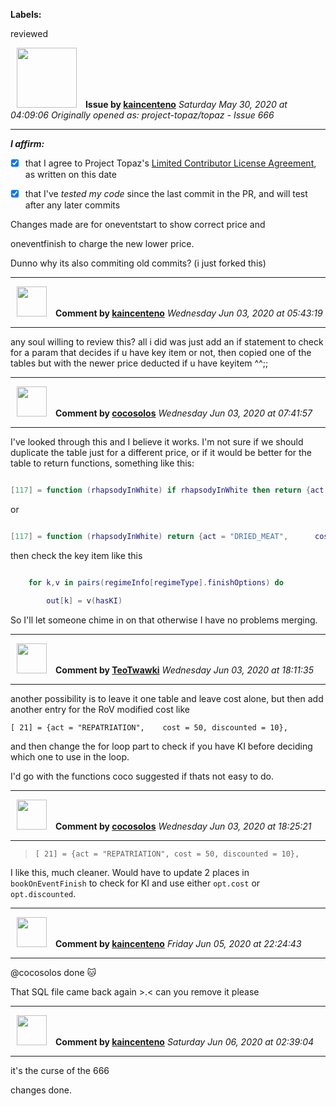 **Labels:**

reviewed



<a href="https://github.com/kaincenteno"><img src="https://avatars3.githubusercontent.com/u/26943220?v=4" width="96" height="96" hspace="10"></img></a> **Issue by [kaincenteno](https://github.com/kaincenteno)**
_Saturday May 30, 2020 at 04:09:06_
_Originally opened as: project-topaz/topaz - Issue 666_

----

<!-- place 'x' mark between square [] brackets to affirm: -->
**_I affirm:_**
- [x] that I agree to Project Topaz's [Limited Contributor License Agreement](http://project-topaz.com/blob/release/CONTRIBUTOR_AGREEMENT.md), as written on this date
- [x] that I've _tested my code_ since the last commit in the PR, and will test after any later commits

Changes made are for oneventstart to show correct price and
oneventfinish to charge the new lower price.

Dunno why its also commiting old commits? (i just forked this)


----
<a href="https://github.com/kaincenteno"><img src="https://avatars3.githubusercontent.com/u/26943220?v=4" width="48" height="48" hspace="10"></img></a> **Comment by [kaincenteno](https://github.com/kaincenteno)**
_Wednesday Jun 03, 2020 at 05:43:19_

----

any soul willing to review this? all i did was just add an if statement to check for a param that decides if u have key item or not, then copied one of the tables but with the newer price deducted if u have keyitem ^^;;


----
<a href="https://github.com/cocosolos"><img src="https://avatars2.githubusercontent.com/u/2593549?v=4" width="48" height="48" hspace="10"></img></a> **Comment by [cocosolos](https://github.com/cocosolos)**
_Wednesday Jun 03, 2020 at 07:41:57_

----

I've looked through this and I believe it works. I'm not sure if we should duplicate the table just for a different price, or if it would be better for the table to return functions, something like this:
```lua
[117] = function (rhapsodyInWhite) if rhapsodyInWhite then return {act = "DRIED_MEAT",      cost = 25, food = true} else return {act = "DRIED_MEAT",      cost = 50, food = true} end end,
```
or
```lua
[117] = function (rhapsodyInWhite) return {act = "DRIED_MEAT",      cost = function() if rhapsodyInWhite then return 25 else return 50 end end, food = true} end,
```
then check the key item like this
```lua
    for k,v in pairs(regimeInfo[regimeType].finishOptions) do
        out[k] = v(hasKI)
```
So I'll let someone chime in on that otherwise I have no problems merging.


----
<a href="https://github.com/TeoTwawki"><img src="https://avatars0.githubusercontent.com/u/6871475?v=4" width="48" height="48" hspace="10"></img></a> **Comment by [TeoTwawki](https://github.com/TeoTwawki)**
_Wednesday Jun 03, 2020 at 18:11:35_

----

another possibility is to leave it one table and leave cost alone, but then add another entry for the RoV modified cost like
`[ 21] = {act = "REPATRIATION",    cost = 50, discounted = 10},`
and then change the for loop part to check if you have KI before deciding which one to use in the loop.

I'd go with the functions coco suggested if thats not easy to do.


----
<a href="https://github.com/cocosolos"><img src="https://avatars2.githubusercontent.com/u/2593549?v=4" width="48" height="48" hspace="10"></img></a> **Comment by [cocosolos](https://github.com/cocosolos)**
_Wednesday Jun 03, 2020 at 18:25:21_

----

> `[ 21] = {act = "REPATRIATION", cost = 50, discounted = 10},`

I like this, much cleaner. Would have to update 2 places in `bookOnEventFinish` to check for KI and use either `opt.cost` or `opt.discounted`.



----
<a href="https://github.com/kaincenteno"><img src="https://avatars3.githubusercontent.com/u/26943220?v=4" width="48" height="48" hspace="10"></img></a> **Comment by [kaincenteno](https://github.com/kaincenteno)**
_Friday Jun 05, 2020 at 22:24:43_

----

@cocosolos done :cat: 
That SQL file came back again >.< can you remove it please


----
<a href="https://github.com/kaincenteno"><img src="https://avatars3.githubusercontent.com/u/26943220?v=4" width="48" height="48" hspace="10"></img></a> **Comment by [kaincenteno](https://github.com/kaincenteno)**
_Saturday Jun 06, 2020 at 02:39:04_

----

it's the curse of the 666 

changes done.
